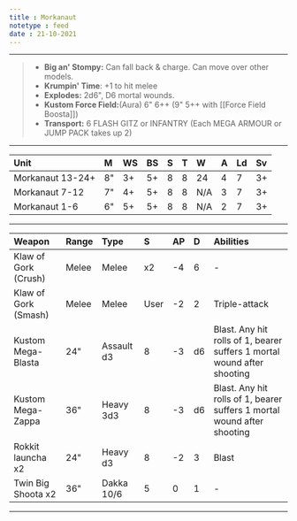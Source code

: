```yaml
---
title : Morkanaut
notetype : feed
date : 21-10-2021
---
```


---

> - **Big an' Stompy:** Can fall back & charge. Can move over other models.
> - **Krumpin' Time**: +1 to hit melee
> - **Explodes:** 2d6", D6 mortal wounds.
> - **Kustom Force Field:**(Aura) 6" 6++ (9" 5++ with [[Force Field Boosta]])
> - **Transport:** 6 FLASH GITZ or INFANTRY (Each MEGA ARMOUR or JUMP PACK takes up 2)

---

| Unit             | M   | WS  | BS  | S   | T   | W   | A   | Ld  | Sv  |
|:---------------- |:--- |:--- |:--- |:--- |:--- |:--- |:--- |:--- |:--- |
| Morkanaut 13-24+ | 8"  | 3+  | 5+  | 8   | 8   | 24  | 4   | 7   | 3+  |
| Morkanaut 7-12   | 7"  | 4+  | 5+  | 8   | 8   | N/A | 3   | 7   | 3+  |
| Morkanaut 1-6    | 6"  | 5+  | 5+  | 8   | 8   | N/A | 2   | 7   | 3+  |

---

| Weapon               | Range | Type       | S    | AP  | D   | Abilities                                                               |
|:-------------------- |:----- |:---------- |:---- |:--- |:--- |:----------------------------------------------------------------------- |
| Klaw of Gork (Crush) | Melee | Melee      | x2   | -4  | 6   | -                                                                       |
| Klaw of Gork (Smash) | Melee | Melee      | User | -2  | 2   | Triple-attack                                                           |
| Kustom Mega-Blasta   | 24"   | Assault d3 | 8    | -3  | d6  | Blast. Any hit rolls of 1, bearer suffers 1 mortal wound after shooting |
| Kustom Mega-Zappa    | 36"   | Heavy 3d3  | 8    | -3  | d6  | Blast. Any hit rolls of 1, bearer suffers 1 mortal wound after shooting |
| Rokkit launcha x2    | 24"   | Heavy d3   | 8    | -2  | 3   | Blast                                                                   |
| Twin Big Shoota x2   | 36"   | Dakka 10/6 | 5    | 0   | 1   | -                                                                       |

---